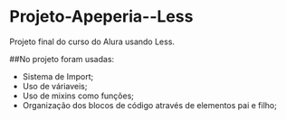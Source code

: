 # Projeto-Apeperia--Less
Projeto final do curso do Alura usando Less.

##No projeto foram usadas:
- Sistema de Import;
- Uso de váriaveis;
- Uso de mixins como funções;
- Organização dos blocos de código através de elementos pai e filho;
